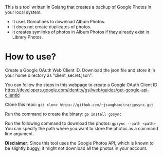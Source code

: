 This is a tool written in Golang that creates a backup of Google Photos in your local system. 
- It uses Goroutines to download Album Photos.
- It does not create duplicates of photos.
- It creates symlinks of photos in Album Photos if they already exist in Library Photos.

# How to use?
Create a Google OAuth Web Client ID. Download the json file and store it in your home directory as "client_secret.json".

You can follow the steps in this webpage to create a Google OAuth Client ID 
https://developers.google.com/identity/gsi/web/guides/get-google-api-clientid

Clone this repo:
`git clone https://github.com/rjsanghamitra/gpsync.git`

Run the command to create the binary:
`go install gpsync`

Run the following command to download the photos:
`gpsync --path <path>`
You can specify the path where you want to store the photos as a command line argument.

**Disclaimer:** Since this tool uses the Google Photos API, which is known to be slightly buggy, it might not download all the photos in your account. 
